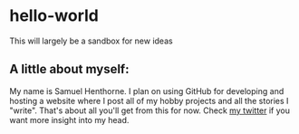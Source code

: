 # hello-world
This will largely be a sandbox for new ideas

## A little about myself:
My name is Samuel Henthorne. I plan on using GitHub for developing and hosting a website where I post all of my hobby projects and all the stories I "write".
That's about all you'll get from this for now. Check [my twitter](https://twitter.com/The1AndMany) if you want more insight into my head.
